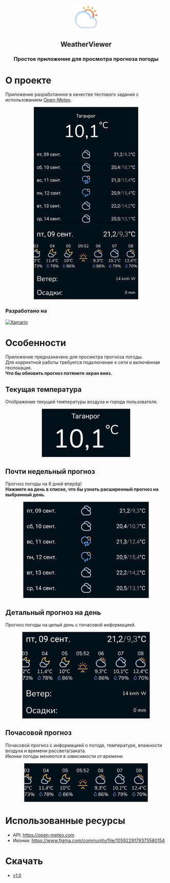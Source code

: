 <!-- Improved compatibility of back to top link: See: https://github.com/othneildrew/Best-README-Template/pull/73 -->
<a name="readme-top"></a>
<!--
*** Thanks for checking out the Best-README-Template. If you have a suggestion
*** that would make this better, please fork the repo and create a pull request
*** or simply open an issue with the tag "enhancement".
*** Don't forget to give the project a star!
*** Thanks again! Now go create something AMAZING! :D
-->

<!-- PROJECT LOGO -->
<br />
<div align="center">
  <a href="https://github.com/KonovalovNikolai/WeatherViewer">
    <img src="img/logo.png" alt="Logo" width="80" height="80">
  </a>

<h2 align="center">WeatherViewer</h3>
  <H3 align="center">
    Простое приложение для просмотра прогноза погоды
</div>


<!-- ABOUT THE PROJECT -->
# О проекте

Приложение разработанное в качестве тестового задания c использованием [Open-Meteo](https://open-meteo.com
).

<div align="center">
  <img src="img/product.jpg" height="600">
</div>

### Разработано на
[![Xamarin]][Xamarin-url]


# Особенности

Приложение предназначено для просмотра прогноза погоды.  
Для корректной работы требуется подключение к сети и включённая геолокация.  
**Что бы обновить прогноз потяните экран вниз.**

## Текущая температура

Отображение текущей температуры воздуха и города пользователя.
<div align="center">
  <img src="img/current.png" height="150">
</div>

## Почти недельный прогноз

Прогноз погоды на 6 дней вперёд!  
**Нажмите на день в списке, что бы узнать расширенный прогноз на выбранный день.**

<div align="center">
  <img src="img/weekForecast.png" height="300">
</div>

## Детальный прогноз на день

Прогноз погоды на целый день с почасовой информацией.

<div align="center">
  <img src="img/dateForecast.png" height="270">
</div>

## Почасовой прогноз

Почасовой прогноз с информацией о погоде, температуре, влажности воздуха и времени рассвета/заката.  
*Иконки погоды меняются в зависимости от времени.* 

<div align="center">
  <img src="img/hourlyForecast.png" height="120"/>
</div>


# Использованные ресурсы

- API: https://open-meteo.com
- Иконки: https://www.figma.com/community/file/1059229179375580154

# Скачать

- [v1.0](https://github.com/KonovalovNikolai/WeatherViewer/releases/tag/untagged-b21c2cfdcc872a315a80)

<!-- MARKDOWN LINKS & IMAGES -->
<!-- https://www.markdownguide.org/basic-syntax/#reference-style-links -->

[Xamarin]: https://img.shields.io/badge/Xamarin-blue?style=for-the-badge&logo=xamarin&logoColor=white
[Xamarin-url]: https://dotnet.microsoft.com/en-us/apps/xamarin
